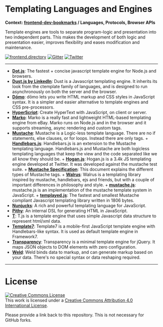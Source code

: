 # Templating Languages and Engines

**Context: [frontend-dev-bookmarks](../README.md) / Languages, Protocols, Browser APIs**

Template engines are tools to separate program-logic and presentation into two independent parts. This makes the development of both logic and presentation easier, improves flexibility and eases modification and maintenance.

[![frontend.directory](https://img.shields.io/badge/frontend-directory-blue.svg?style=flat-square)](http://frontend.directory/)
[![Gitter](https://img.shields.io/gitter/room/dypsilon/frontend-dev-bookmarks.svg?style=flat-square&maxAge=2592000)](https://gitter.im/dypsilon/frontend-dev-bookmarks)
[![Twitter](https://img.shields.io/badge/follow-twitter-55acee.svg?style=flat-square)](https://twitter.com/FrontendDir)

---

- **[Dot.js](http://olado.github.io/doT/)**: The fastest + concise javascript template engine for Node.js and browsers.
- **[Dust.js by LinkedIn](http://www.dustjs.com/)**: Dust is a Javascript templating engine. It inherits its look from the ctemplate family of languages, and is designed to run asynchronously on both the server and the browser.
- **[Dōmo](http://jed.github.io/domo/)**: dōmo lets you write HTML markup and CSS styles in JavaScript syntax. It is a simpler and easier alternative to template engines and CSS pre-processors.
- **[HyperScript](https://github.com/dominictarr/hyperscript)**: Create HyperText with JavaScript, on client or server.
- **[Marko](https://github.com/marko-js/marko)**: Marko is a really fast and lightweight HTML-based templating engine from eBay. Marko runs on Node.js and in the browser and it supports streaming, async rendering and custom tags.
- **[Mustache](http://mustache.github.io/)**: Mustache is a Logic-less template language. There are no if statements, else clauses, or for loops. Instead there are only tags. + **[Handlebars.js](https://github.com/wycats/handlebars.js/)**: Handlebars.js is an extension to the Mustache templating language. Handlebars.js and Mustache are both logicless templating languages that keep the view and the code separated like we all know they should be. + **[Hogan.js](http://twitter.github.io/hogan.js/)**: Hogan.js is a 3.4k JS templating engine developed at Twitter. It was developed against the mustache test suite. + **[Mustache Specification](http://mustache.github.io/mustache.5.html)**: This document explains the different types of Mustache tags. + **[Walrus](http://documentup.com/jeremyruppel/walrus/)**: Walrus is a templating library inspired by mustache, handlebars, ejs and friends,
  but with a couple of important differences in philosophy and style. + **[mustache.js](https://github.com/janl/mustache.js)**: mustache.js is an implementation of the mustache template system in JavaScript. + **[templayed.js](http://archan937.github.io/templayed.js/)**: The fastest and smallest Mustache compliant Javascript templating library written in 1806 bytes.
- **[Nunjucks](http://mozilla.github.io/nunjucks/)**: A rich and powerful templating language for JavaScript.
- **[Pithy](https://github.com/caolan/pithy)**: An internal DSL for generating HTML in JavaScript.
- **[T](https://github.com/gcao/T.js)**: T.js is a template engine that uses simple Javascript data structure to represent html/xml data.
- **[Template7](http://idangero.us/template7/)**: Template7 is a mobile-first JavaScript template engine with Handlebars-like syntax. It is used as default template engine in Framework7.
- **[Transparency](http://leonidas.github.io/transparency/)**: Transparency is a minimal template engine for jQuery. It maps JSON objects to DOM elements with zero configuration.
- **[Weld](https://github.com/tmpvar/weld)**: Weld binds data to markup, and can generate markup based on your data. There's no special syntax or data reshaping required.

---

# License

<a rel="license" href="http://creativecommons.org/licenses/by/4.0/"><img alt="Creative Commons License" style="border-width:0" src="https://i.creativecommons.org/l/by/4.0/88x31.png" /></a><br />This work is licensed under a <a rel="license" href="http://creativecommons.org/licenses/by/4.0/">Creative Commons Attribution 4.0 International License</a>.

Please provide a link back to this repository. This is not necessary for GitHub forks.
